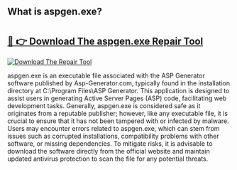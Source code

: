 ## What is aspgen.exe? 

# <h2><a href="https://exedetect.com/download.php?aspgen.exe">🔗 👉 Download The aspgen.exe Repair Tool</a></h2>

[![Download The Repair Tool](https://exedetect.com/download-button.jpg)](https://exedetect.com/download.php?aspgen.exe)

aspgen.exe is an executable file associated with the ASP Generator software published by Asp-Generator.com, typically found in the installation directory at C:\Program Files\ASP Generator\. This application is designed to assist users in generating Active Server Pages (ASP) code, facilitating web development tasks. Generally, aspgen.exe is considered safe as it originates from a reputable publisher; however, like any executable file, it is crucial to ensure that it has not been tampered with or infected by malware. Users may encounter errors related to aspgen.exe, which can stem from issues such as corrupted installations, compatibility problems with other software, or missing dependencies. To mitigate risks, it is advisable to download the software directly from the official website and maintain updated antivirus protection to scan the file for any potential threats.